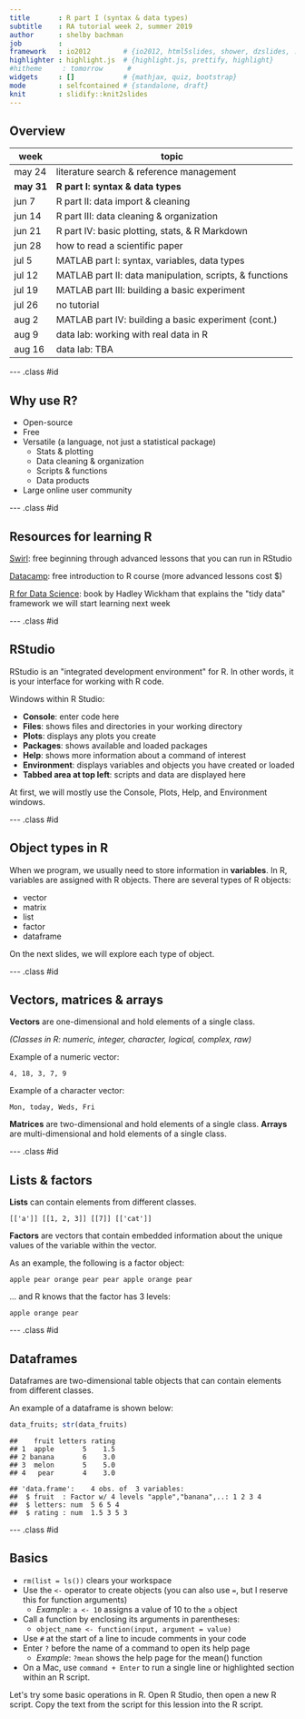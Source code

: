 ```yaml
---
title       : R part I (syntax & data types)
subtitle    : RA tutorial week 2, summer 2019
author      : shelby bachman
job         : 
framework   : io2012        # {io2012, html5slides, shower, dzslides, ...}
highlighter : highlight.js  # {highlight.js, prettify, highlight}
#hitheme     : tomorrow      # 
widgets     : []            # {mathjax, quiz, bootstrap}
mode        : selfcontained # {standalone, draft}
knit        : slidify::knit2slides
---
```


<style>
.title-slide {
  background-color: #bbbcce; /* #EDE0CF; ; #CA9F9D*/
}
strong {
  font-weight: bold;
}
em {
  font-style: italic
}
.title-slide hgroup > h1{
  font-family: 'Oswald';
}

.title-slide hgroup > h2{
  font-family: 'Oswald','Calibri';
}
slide:not(.segue) h2{
  font-family: Trebuchet MS; /*, 'Oswald', sans-serif; */
}
</style>

## Overview

week | topic
--------- |----------
may 24 | literature search & reference management
**may 31**    | **R part I: syntax & data types**
jun 7     | R part II: data import & cleaning
jun 14    | R part III: data cleaning & organization
jun 21    | R part IV: basic plotting, stats, & R Markdown
jun 28    | how to read a scientific paper
jul 5     | MATLAB part I: syntax, variables, data types
jul 12    | MATLAB part II: data manipulation, scripts, & functions
jul 19    | MATLAB part III: building a basic experiment
jul 26    | no tutorial
aug 2     | MATLAB part IV: building a basic experiment (cont.)
aug 9     | data lab: working with real data in R
aug 16    | data lab: TBA

--- .class #id

## Why use R?

- Open-source
- Free
- Versatile (a language, not just a statistical package)
  - Stats & plotting
  - Data cleaning & organization
  - Scripts & functions
  - Data products
- Large online user community

--- .class #id 

## Resources for learning R

[Swirl](https://swirlstats.com/students.html): free beginning through advanced lessons that you can run in RStudio

[Datacamp](https://www.datacamp.com/courses/free-introduction-to-r): free introduction to R course (more advanced lessons cost $)

[R for Data Science](https://r4ds.had.co.nz/): book by Hadley Wickham that explains the "tidy data" framework we will start learning next week

--- .class #id 

## RStudio

RStudio is an "integrated development environment" for R. In other words, it is your interface for working with R code.

Windows within R Studio:

- **Console**: enter code here
- **Files**: shows files and directories in your working directory
- **Plots**: displays any plots you create
- **Packages**: shows available and loaded packages
- **Help**: shows more information about a command of interest
- **Environment**: displays variables and objects you have created or loaded
- **Tabbed area at top left**: scripts and data are displayed here

At first, we will mostly use the Console, Plots, Help, and Environment windows.

--- .class #id

## Object types in R

When we program, we usually need to store information in **variables**. In R, variables are assigned with R objects. There are several types of R objects:

- vector
- matrix
- list
- factor
- dataframe

On the next slides, we will explore each type of object.

--- .class #id

## Vectors, matrices & arrays

**Vectors** are one-dimensional and hold elements of a single class.

*(Classes in R: numeric, integer, character, logical, complex, raw)*

Example of a numeric vector:

`4, 18, 3, 7, 9`

Example of a character vector:

`Mon, today, Weds, Fri` 

**Matrices** are two-dimensional and hold elements of a single class. 
**Arrays** are multi-dimensional and hold elements of a single class.

--- .class #id

## Lists & factors

**Lists** can contain elements from different classes.

`[['a']] [[1, 2, 3]] [[7]] [['cat']]`

**Factors** are vectors that contain embedded information about the unique values of the variable within the vector.

As an example, the following is a factor object:

`apple pear orange pear pear apple orange pear`

... and R knows that the factor has 3 levels: 

`apple orange pear`

--- .class #id

## Dataframes

Dataframes are two-dimensional table objects that can contain elements from different classes. 

An example of a dataframe is shown below:


```r
data_fruits; str(data_fruits)
```

```
##    fruit letters rating
## 1  apple       5    1.5
## 2 banana       6    3.0
## 3  melon       5    5.0
## 4   pear       4    3.0
```

```
## 'data.frame':	4 obs. of  3 variables:
##  $ fruit  : Factor w/ 4 levels "apple","banana",..: 1 2 3 4
##  $ letters: num  5 6 5 4
##  $ rating : num  1.5 3 5 3
```

--- .class #id

## Basics

- `rm(list = ls())` clears your workspace
- Use the `<-` operator to create objects (you can also use `=`, but I reserve this for function arguments)
  - *Example*: `a <- 10` assigns a value of 10 to the `a` object
- Call a function by enclosing its arguments in parentheses:
  - `object_name <- function(input, argument = value)`
- Use `#` at the start of a line to incude comments in your code
- Enter `?` before the name of a command to open its help page
  - *Example*: `?mean` shows the help page for the mean() function
- On a Mac, use `command + Enter` to run a single line or highlighted section within an R script.

Let's try some basic operations in R. Open R Studio, then open a new R script. Copy the text from the script for this lession into the R script.

